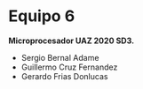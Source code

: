 # Equipo 6

**Microprocesador UAZ 2020 SD3.**

- Sergio Bernal Adame
- Guillermo Cruz Fernandez
- Gerardo Frias Donlucas
